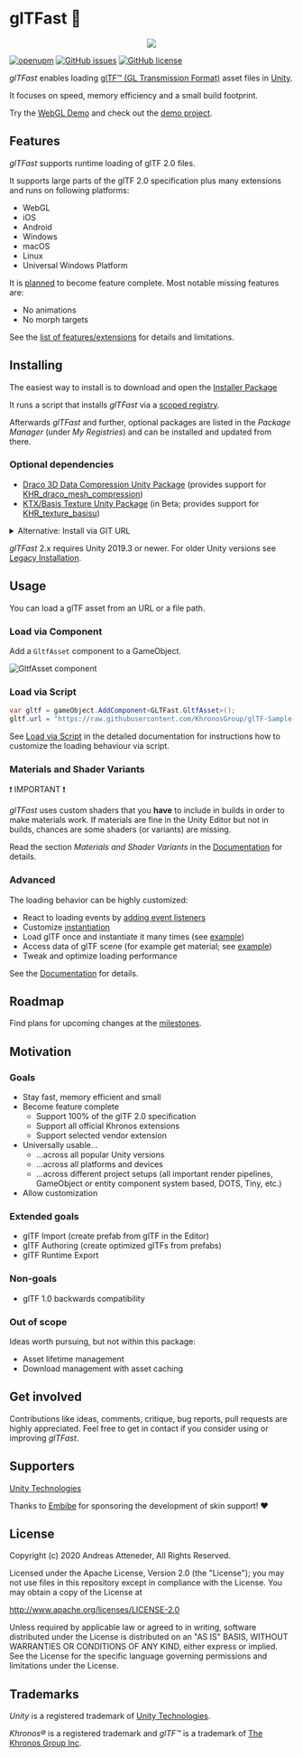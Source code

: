 # glTFast 🚀

<p align="center">
<img src="./Documentation~/img/gltf-unity-logos.png" />
</p>

[![openupm](https://img.shields.io/npm/v/com.atteneder.gltfast?label=openupm&registry_uri=https://package.openupm.com)](https://openupm.com/packages/com.atteneder.gltfast/)
[![GitHub issues](https://img.shields.io/github/issues/atteneder/glTFast)](https://github.com/atteneder/glTFast/issues)
[![GitHub license](https://img.shields.io/github/license/atteneder/glTFast)](https://github.com/atteneder/glTFast/blob/main/LICENSE.md)

*glTFast* enables loading [glTF™ (GL Transmission Format)][gltf] asset files in [Unity][unity].

It focuses on speed, memory efficiency and a small build footprint.

Try the [WebGL Demo](https://atteneder.github.io/glTFastWebDemo) and check out the [demo project](https://github.com/atteneder/glTFastDemo).

## Features

*glTFast* supports runtime loading of glTF 2.0 files.

It supports large parts of the glTF 2.0 specification plus many extensions and runs on following platforms:

- WebGL
- iOS
- Android
- Windows
- macOS
- Linux
- Universal Windows Platform

It is [planned](#goals) to become feature complete. Most notable missing features are:

- No animations
- No morph targets

See the [list of features/extensions](./Documentation~/features.md) for details and limitations.

## Installing

The easiest way to install is to download and open the [Installer Package](https://package-installer.glitch.me/v1/installer/OpenUPM/com.atteneder.gltfast?registry=https%3A%2F%2Fpackage.openupm.com&scope=com.atteneder)

It runs a script that installs *glTFast* via a [scoped registry](https://docs.unity3d.com/Manual/upm-scoped.html).

Afterwards *glTFast* and further, optional packages are listed in the *Package Manager* (under *My Registries*) and can be installed and updated from there.

### Optional dependencies

- [Draco 3D Data Compression Unity Package](https://github.com/atteneder/DracoUnity) (provides support for [KHR_draco_mesh_compression](https://github.com/KhronosGroup/glTF/tree/master/extensions/2.0/Khronos/KHR_draco_mesh_compression))
- [KTX/Basis Texture Unity Package](https://github.com/atteneder/KtxUnity) (in Beta; provides support for [KHR_texture_basisu](https://github.com/KhronosGroup/glTF/tree/master/extensions/2.0/Khronos/KHR_texture_basisu))

<details><summary>Alternative: Install via GIT URL</summary>

Add *glTFast* via Unity's Package Manager ( Window -> Package Manager ). Click the ➕ on the top left and choose *Add package from GIT URL*.

![Package Manager -> + -> Add Package from git URL][upm_install]

Enter the following URL:

`https://github.com/atteneder/glTFast.git`

To add support for Draco mesh compression, repeat the last step and also add the DracoUnity packages using this URL:

`https://gitlab.com/atteneder/DracoUnity.git`

> Note: You have to have a GIT LFS client (large file support) installed on your system. Otherwise you will get an error that the native library file (dll on Windows) is corrupt!

</details>

*glTFast* 2.x requires Unity 2019.3 or newer. For older Unity versions see [Legacy Installation](./Documentation~/gltfast-1.md).

## Usage

You can load a glTF asset from an URL or a file path.

### Load via Component

Add a `GltfAsset` component to a GameObject.

![GltfAsset component][gltfasset_component]

### Load via Script

```C#
var gltf = gameObject.AddComponent<GLTFast.GltfAsset>();
gltf.url = "https://raw.githubusercontent.com/KhronosGroup/glTF-Sample-Models/master/2.0/Duck/glTF/Duck.gltf";
```

See [Load via Script](./Documentation~/gltfast.md) in the detailed documentation for instructions how to customize the loading behaviour via script.

### Materials and Shader Variants

❗ IMPORTANT ❗

*glTFast* uses custom shaders that you **have** to include in builds in order to make materials work. If materials are fine in the Unity Editor but not in builds, chances are some shaders (or variants) are missing.

Read the section *Materials and Shader Variants* in the [Documentation](./Documentation~/glTFast.md#materials-and-shader-variants) for details.

### Advanced

The loading behavior can be highly customized:

- React to loading events by [adding event listeners](./Documentation~/glTFast.md#custom-loading-event-listeners)
- Customize [instantiation](./Documentation~/glTFast.md#instantiation)
- Load glTF once and instantiate it many times (see [example](./Documentation~/glTFast.md#custom-loading-event-listeners))
- Access data of glTF scene (for example get material; see [example](./Documentation~/glTFast.md#custom-loading-event-listeners))
- Tweak and optimize loading performance

See the [Documentation](./Documentation~/glTFast.md) for details.

## Roadmap

Find plans for upcoming changes at the [milestones](https://github.com/atteneder/glTFast/milestones).

## Motivation

### Goals

- Stay fast, memory efficient and small
- Become feature complete
  - Support 100% of the glTF 2.0 specification
  - Support all official Khronos extensions
  - Support selected vendor extension
- Universally usable…
  - …across all popular Unity versions
  - …across all platforms and devices
  - …across different project setups (all important render pipelines, GameObject or entity component system based, DOTS, Tiny, etc.)
- Allow customization

### Extended goals

- glTF Import (create prefab from glTF in the Editor)
- glTF Authoring (create optimized glTFs from prefabs)
- glTF Runtime Export

### Non-goals

- glTF 1.0 backwards compatibility

### Out of scope

Ideas worth pursuing, but not within this package:

- Asset lifetime management
- Download management with asset caching

## Get involved

Contributions like ideas, comments, critique, bug reports, pull requests are highly appreciated. Feel free to get in contact if you consider using or improving *glTFast*.

## Supporters

[Unity Technologies][unity]

Thanks to [Embibe][embibe] for sponsoring the development of skin support! ❤️

## License

Copyright (c) 2020 Andreas Atteneder, All Rights Reserved.

Licensed under the Apache License, Version 2.0 (the "License");
you may not use files in this repository except in compliance with the License.
You may obtain a copy of the License at

   <http://www.apache.org/licenses/LICENSE-2.0>

Unless required by applicable law or agreed to in writing, software
distributed under the License is distributed on an "AS IS" BASIS,
WITHOUT WARRANTIES OR CONDITIONS OF ANY KIND, either express or implied.
See the License for the specific language governing permissions and
limitations under the License.

## Trademarks

*Unity* is a registered trademark of [Unity Technologies][unity].

*Khronos®* is a registered trademark and *glTF™* is a trademark of [The Khronos Group Inc][khronos].

[unity]: https://unity.com
[gltf]: https://www.khronos.org/gltf
[khronos]: https://www.khronos.org
[embibe]: https://www.embibe.com
[gltfasset_component]: ./Documentation~/img/gltfasset_component.png  "Inspector showing a GltfAsset component added to a GameObject"
[upm_install]: ./Documentation~/img/upm_install.png  "Unity Package Manager add menu"
